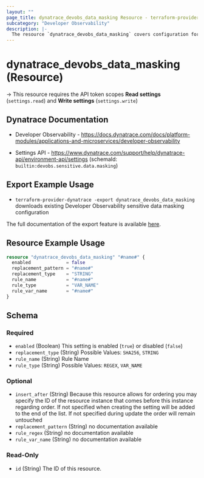 ```yaml
---
layout: ""
page_title: dynatrace_devobs_data_masking Resource - terraform-provider-dynatrace"
subcategory: "Developer Observability"
description: |-
  The resource `dynatrace_devobs_data_masking` covers configuration for Developer Observability sensitive data masking
---
```


# dynatrace_devobs_data_masking (Resource)

-> This resource requires the API token scopes **Read settings** (`settings.read`) and **Write settings** (`settings.write`)

## Dynatrace Documentation

- Developer Observability - https://docs.dynatrace.com/docs/platform-modules/applications-and-microservices/developer-observability

- Settings API - https://www.dynatrace.com/support/help/dynatrace-api/environment-api/settings (schemaId: `builtin:devobs.sensitive.data.masking`)

## Export Example Usage

- `terraform-provider-dynatrace -export dynatrace_devobs_data_masking` downloads existing Developer Observability sensitive data masking configuration

The full documentation of the export feature is available [here](https://dt-url.net/h203qmc).

## Resource Example Usage

```terraform
resource "dynatrace_devobs_data_masking" "#name#" {
  enabled             = false
  replacement_pattern = "#name#"
  replacement_type    = "STRING"
  rule_name           = "#name#"
  rule_type           = "VAR_NAME"
  rule_var_name       = "#name#"
}
```

<!-- schema generated by tfplugindocs -->
## Schema

### Required

- `enabled` (Boolean) This setting is enabled (`true`) or disabled (`false`)
- `replacement_type` (String) Possible Values: `SHA256`, `STRING`
- `rule_name` (String) Rule Name
- `rule_type` (String) Possible Values: `REGEX`, `VAR_NAME`

### Optional

- `insert_after` (String) Because this resource allows for ordering you may specify the ID of the resource instance that comes before this instance regarding order. If not specified when creating the setting will be added to the end of the list. If not specified during update the order will remain untouched
- `replacement_pattern` (String) no documentation available
- `rule_regex` (String) no documentation available
- `rule_var_name` (String) no documentation available

### Read-Only

- `id` (String) The ID of this resource.
 